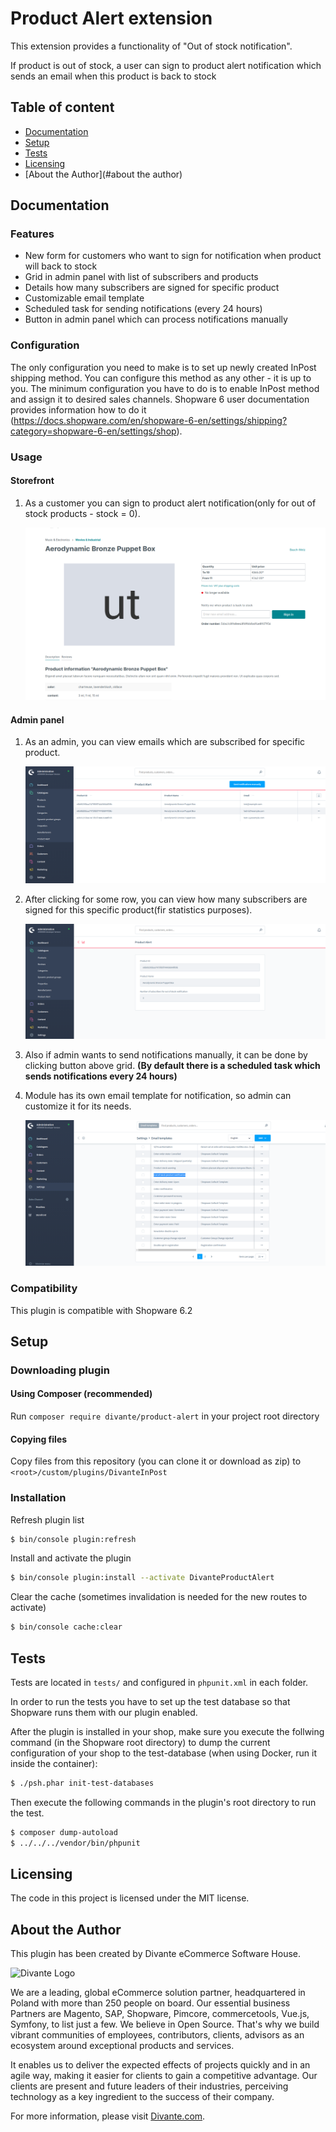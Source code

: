 # Product Alert extension

This extension provides a functionality of "Out of stock notification".

If product is out of stock, a user can sign to product alert notification which sends an email when this product is back to stock


## Table of content

* [Documentation](#documentation)
* [Setup](#setup)
* [Tests](#tests)
* [Licensing](#licensing)
* [About the Author](#about the author)

## Documentation

### Features
- New form for customers who want to sign for notification when product will back to stock
- Grid in admin panel with list of subscribers and products
- Details how many subscribers are signed for specific product
- Customizable email template
- Scheduled task for sending notifications (every 24 hours)
- Button in admin panel which can process notifications manually

### Configuration
The only configuration you need to make is to set up newly created InPost shipping method. You can configure this
method as any other - it is up to you. The minimum configuration you have to do is to enable InPost method and assign
it to desired sales channels. Shopware 6 user documentation provides information how to do it 
(https://docs.shopware.com/en/shopware-6-en/settings/shipping?category=shopware-6-en/settings/shop).

### Usage

#### Storefront
1. As a customer you can sign to product alert notification(only for out of stock products - stock = 0).

    ![Form on a product page](media/storefront_product_page.png "Form on a product page")

#### Admin panel
1. As an admin, you can view emails which are subscribed for specific product.

    ![Admin grid](media/admin_grid.png "Admin grid")

2. After clicking for some row, you can view how many subscribers are signed for this specific product(fir statistics purposes).

    ![Admin grid details](media/admin_grid_details.png "Admin grid details")

3. Also if admin wants to send notifications manually, it can be done by clicking button above grid.
   **(By default there is a scheduled task which sends notifications every 24 hours)**
    
4. Module has its own email template for notification, so admin can customize it for its needs.
    
    ![Admin email template](media/admin_mail_template.png "Admin email template")

### Compatibility
This plugin is compatible with Shopware 6.2

## Setup

### Downloading plugin
#### Using Composer (recommended)
Run `composer require divante/product-alert` in your project root directory
#### Copying files
Copy files from this repository (you can clone it or download as zip) to `<root>/custom/plugins/DivanteInPost`
### Installation

Refresh plugin list

```bash
$ bin/console plugin:refresh
```

Install and activate the plugin

```bash
$ bin/console plugin:install --activate DivanteProductAlert
```

Clear the cache (sometimes invalidation is needed for the new routes to activate)

```bash
$ bin/console cache:clear
```
        
## Tests

Tests are located in `tests/` and configured in `phpunit.xml` in each folder.

In order to run the tests you have to set up the test database so that Shopware runs them with our plugin enabled.

After the plugin is installed in your shop, make sure you execute the follwing command (in the Shopware root directory) to dump the current configuration of your shop to the test-database (when using Docker, run it inside the container):

```bash
$ ./psh.phar init-test-databases
```

Then execute the following commands in the plugin's root directory to run the test.

```bash
$ composer dump-autoload
$ ../../../vendor/bin/phpunit
```
## Licensing
The code in this project is licensed under the MIT license.

## About the Author
This plugin has been created by Divante eCommerce Software House.

![Divante Logo](https://divante.com/static/img/logo-new.svg "Divante")

We are a leading, global eCommerce solution partner, headquartered in Poland with more than 250 people on board. 
Our essential business Partners are Magento, SAP, Shopware, Pimcore, commercetools, Vue.js, Symfony, to list just a few.
We believe in Open Source. That's why we build vibrant communities of employees, contributors, clients,
advisors as an ecosystem around exceptional products and services.
 
It enables us to deliver the expected effects of projects quickly and in an agile way, making it easier for clients
to gain a competitive advantage. Our clients are present and future leaders of their industries, perceiving technology
as a key ingredient to the success of their company.

For more information, please visit [Divante.com](https://divante.com).
